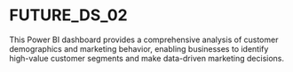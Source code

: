 # FUTURE_DS_02
This Power BI dashboard provides a comprehensive analysis of customer demographics and marketing behavior, enabling businesses to identify high-value customer segments and make data-driven marketing decisions.
